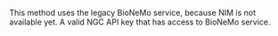 This method uses the legacy BioNeMo service, because NIM is not available yet.  A valid NGC API key that has access to BioNeMo service. 